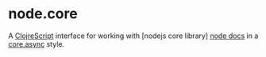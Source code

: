 # node.core

A [ClojreScript][] interface for working with [nodejs core library]
[node docs] in a [core.async][] style.


[ClojreScript]:https://github.com/clojure/clojurescript
[node docs]:http://nodejs.org/api/
[core.async]:https://github.com/clojure/core.async
